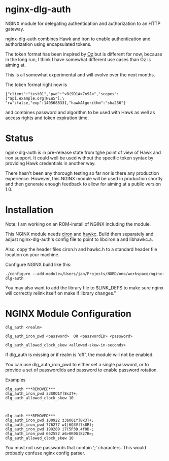 nginx-dlg-auth
==============

NGINX module for delegating authentication and authorization to an HTTP gateway.

nginx-dlg-auth combines [Hawk](https://github.com/hueniverse/hawk) and [iron](https://github.com/hueniverse/iron) to enable authentication and
authorization using encapsulated tokens.

The token format has been inspired by [Oz](https://github.com/hueniverse/oz) but is
different for now, because in the long run, I think I have somewhat different use
cases than Oz is aiming at.

This is all somewhat experimental and will evolve over the next months.

The token format right now is

    {"client":"test01","pwd":"v8(9D1A>7n9J<","scopes":["api.example.org|NEWS"],\
    "rw":false,"exp":1405688331,"hawkAlgorithm":"sha256"}

and combines password and algorithm to be used with Hawk as well as access rights
and token expiration time.


Status
======

nginx-dlg-auth is in pre-release state from tghe point of view of Hawk and iron support.
It could well be used without the specific token syntax by providing Hawk credentials
in another way.

There hasn't been any thorough testing
so far nor is there any production experience. However, this NGINX module will
be used in production shortly and then generate enough feedback to allow for
aiming at a public version 1.0.


Installation
============

Note: I am working on an ROM-install of NGINX including the module.

This NGINX module needs [ciron](https://github.com/algermissen/ciron)
and [hawkc](https://github.com/algermissen/hawkc). Build them separately
and adjust nginx-dlg-auth's config file to point to libciron.a and libhawkc.a.

Also, copy the header files ciron.h and hawkc.h to a standard header file location
on your machine.

Configure NGINX build like this:


    ./configure --add-module=/Users/jan/Projects/NORD/ono/workspace/nginx-dlg-auth

You may also want to add the library file to $LINK_DEPS to make
sure nginx will correctly relink itself on make if library
changes."

NGINX Module Configuration
==========================

    dlg_auth <realm> 

    dlg_auth_iron_pwd <password>  OR <passwordID> <password>

    dlg_auth_allowed_clock_skew <allowed-skew-in-seconds>

If dlg_auth is missing or if realm is 'off', the module will not be enabled.

You can use dlg_auth_iron_pwd to either set a single password, or to provide
a set of passwordIds and password to enable password rotation.

Examples

    dlg_auth ***REMOVED***
    dlg_auth_iron_pwd z3$0O1Y]8x3T+;
    dlg_auth_allowed_clock_skew 10



    dlg_auth ***REMOVED***
    dlg_auth_iron_pwd 100922 z3$0O1Y]8x3T+;
    dlg_auth_iron_pwd 776277 w1|6Q3V]7s8R);
    dlg_auth_iron_pwd 199289 i7(5P3D.4f0D-;
    dlg_auth_iron_pwd 662552 a6>0K0G]8z7B=;
    dlg_auth_allowed_clock_skew 10


You must not use passwords that contain ';' characters. This would probably confuse 
nginx config parser.











